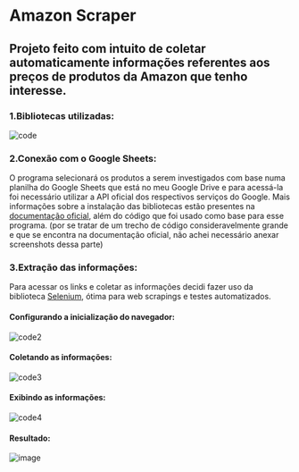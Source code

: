 # Amazon Scraper

## Projeto feito com intuito de coletar automaticamente informações referentes aos preços de produtos da Amazon que tenho interesse.

### 1.Bibliotecas utilizadas:
![code](https://github.com/MonteiroMiguel/amazon-scraper/assets/148726548/918fb09f-79f9-4db5-bddc-ea08e0cedc14)


### 2.Conexão com o Google Sheets:
O programa selecionará os produtos a serem investigados com base numa planilha do Google Sheets que está no meu Google Drive e
para acessá-la foi necessário utilizar a API oficial dos respectivos serviços do Google. Mais informações sobre a instalação das bibliotecas estão presentes na [documentação oficial](https://developers.google.com/sheets/api/quickstart/python?hl=pt-br), além do código que foi usado como base para esse programa. (por se tratar de um trecho de código consideravelmente grande e que se encontra na documentação oficial, não achei necessário anexar screenshots dessa parte)

### 3.Extração das informações:
Para acessar os links e coletar as informações decidi fazer uso da biblioteca [Selenium](https://selenium-python.readthedocs.io), ótima para web scrapings e testes automatizados.

#### Configurando a inicialização do navegador:
![code2](https://github.com/MonteiroMiguel/amazon-scraper/assets/148726548/11d94d78-46e5-4e96-95d6-74165a415dd0)

#### Coletando as informações:
![code3](https://github.com/MonteiroMiguel/amazon-scraper/assets/148726548/3be0480b-f24a-4dc2-9bf5-89c4b41d866a)

#### Exibindo as informações:
![code4](https://github.com/MonteiroMiguel/amazon-scraper/assets/148726548/5e0fa472-e49e-41bf-a02e-a5e9cae99c3d)

#### Resultado:
![image](https://github.com/MonteiroMiguel/amazon-scraper/assets/148726548/b904adc6-359b-4088-9c70-33af188a2ac0)




